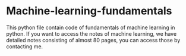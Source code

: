 # Machine-learning-fundamentals
This python file contain code of fundamentals of machine learning in python. If you want to access the notes of machine learning, we have detailed notes consisting of almost 80 pages, you can access those by contacting me. 
